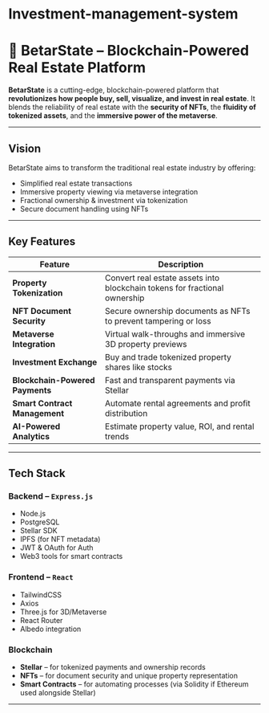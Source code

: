 # Investment-management-system

# 🏢 BetarState – Blockchain-Powered Real Estate Platform

**BetarState** is a cutting-edge, blockchain-powered platform that **revolutionizes how people buy, sell, visualize, and invest in real estate**. It blends the reliability of real estate with the **security of NFTs**, the **fluidity of tokenized assets**, and the **immersive power of the metaverse**.

---

## Vision

BetarState aims to transform the traditional real estate industry by offering:
- Simplified real estate transactions
- Immersive property viewing via metaverse integration
- Fractional ownership & investment via tokenization
- Secure document handling using NFTs

---

## Key Features

| Feature | Description |
|--------|-------------|
| **Property Tokenization** | Convert real estate assets into blockchain tokens for fractional ownership |
| **NFT Document Security** | Secure ownership documents as NFTs to prevent tampering or loss |
| **Metaverse Integration** | Virtual walk-throughs and immersive 3D property previews |
| **Investment Exchange** | Buy and trade tokenized property shares like stocks |
| **Blockchain-Powered Payments** | Fast and transparent payments via Stellar |
| **Smart Contract Management** | Automate rental agreements and profit distribution |
| **AI-Powered Analytics** | Estimate property value, ROI, and rental trends |

---

## Tech Stack

### Backend – `Express.js`
- Node.js
- PostgreSQL 
- Stellar SDK
- IPFS (for NFT metadata)
- JWT & OAuth for Auth
- Web3 tools for smart contracts

### Frontend – `React`
- TailwindCSS
- Axios
- Three.js for 3D/Metaverse
- React Router
- Albedo integration

### Blockchain
- **Stellar** – for tokenized payments and ownership records
- **NFTs** – for document security and unique property representation
- **Smart Contracts** – for automating processes (via Solidity if Ethereum used alongside Stellar)

---


